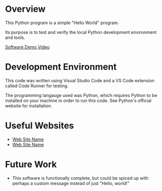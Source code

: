 # Overview

This Python program is a simple "Hello World" program.

Its purpose is to test and verify the local Python development environment and tools.

[Software Demo Video](https://youtu.be/yN9cCs9fjBM)

# Development Environment

This code was written using Visual Studio Code and a VS Code extension called Code Runner for testing.

The programming langauge used was Python, which requires Python to be installed on your machine in order to run this code. See Python's official website for installation.

# Useful Websites

- [Web Site Name](https://code.visualstudio.com/)
- [Web Site Name](https://www.python.org/)

# Future Work

- This software is functionally complete, but could be spiced up with perhaps a custom message instead of just "Hello, world!"
